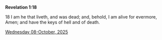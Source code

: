 **Revelation 1:18**

18 I am he that liveth, and was dead; and, behold, I am alive for evermore, Amen; and have the keys of hell and of death.

[Wednesday 08-October, 2025](https://getbible.life/kjv/Revelation/1/18)
